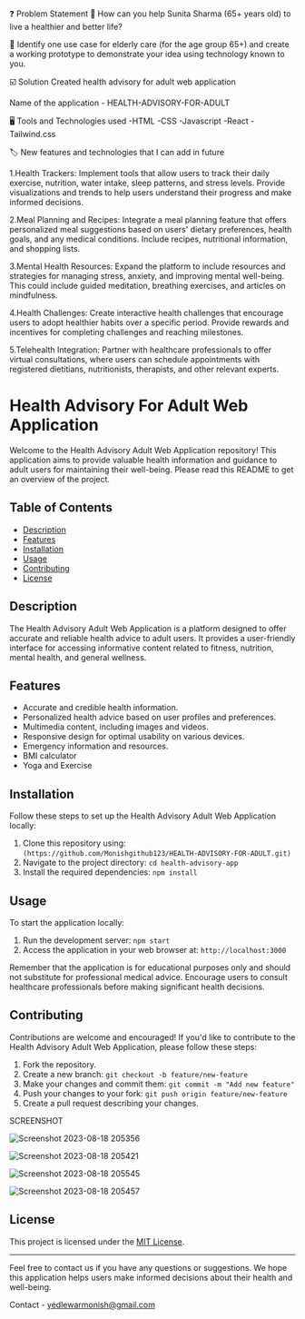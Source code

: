 ❓ Problem Statement
🔴 How can you help Sunita Sharma (65+ years old) to live a healthier and better life?

🔴 Identify one use case for elderly care (for the age group 65+) and create a working prototype to demonstrate your idea using technology known to you.

☑️ Solution
Created health advisory for adult web application

Name of the application - HEALTH-ADVISORY-FOR-ADULT



🖥️ Tools and Technologies used
-HTML
-CSS
-Javascript
-React
-Tailwind.css




🏷️ New features and technologies that I can add in future



1.Health Trackers: Implement tools that allow users to track their daily exercise, nutrition, water intake, sleep patterns, and stress levels. Provide visualizations and trends to help users understand their progress and make informed decisions.

2.Meal Planning and Recipes: Integrate a meal planning feature that offers personalized meal suggestions based on users' dietary preferences, health goals, and any medical conditions. Include recipes, nutritional information, and shopping lists.

3.Mental Health Resources: Expand the platform to include resources and strategies for managing stress, anxiety, and improving mental well-being. This could include guided meditation, breathing exercises, and articles on mindfulness.

4.Health Challenges: Create interactive health challenges that encourage users to adopt healthier habits over a specific period. Provide rewards and incentives for completing challenges and reaching milestones.

5.Telehealth Integration: Partner with healthcare professionals to offer virtual consultations, where users can schedule appointments with registered dietitians, nutritionists, therapists, and other relevant experts.






# Health Advisory For Adult Web Application

Welcome to the Health Advisory Adult Web Application repository! This application aims to provide valuable health information and guidance to adult users for maintaining their well-being. Please read this README to get an overview of the project.

## Table of Contents

- [Description](#description)
- [Features](#features)
- [Installation](#installation)
- [Usage](#usage)
- [Contributing](#contributing)
- [License](#license)

## Description

The Health Advisory Adult Web Application is a platform designed to offer accurate and reliable health advice to adult users. It provides a user-friendly interface for accessing informative content related to fitness, nutrition, mental health, and general wellness.

## Features

- Accurate and credible health information.
- Personalized health advice based on user profiles and preferences.
- Multimedia content, including images and videos.
- Responsive design for optimal usability on various devices.
- Emergency information and resources.
- BMI calculator
- Yoga and Exercise

## Installation

Follow these steps to set up the Health Advisory Adult Web Application locally:

1. Clone this repository using: `(https://github.com/Monishgithub123/HEALTH-ADVISORY-FOR-ADULT.git)`
2. Navigate to the project directory: `cd health-advisory-app`
3. Install the required dependencies: `npm install`

## Usage

To start the application locally:

1. Run the development server: `npm start`
2. Access the application in your web browser at: `http://localhost:3000`

Remember that the application is for educational purposes only and should not substitute for professional medical advice. Encourage users to consult healthcare professionals before making significant health decisions.

## Contributing

Contributions are welcome and encouraged! If you'd like to contribute to the Health Advisory Adult Web Application, please follow these steps:

1. Fork the repository.
2. Create a new branch: `git checkout -b feature/new-feature`
3. Make your changes and commit them: `git commit -m "Add new feature"`
4. Push your changes to your fork: `git push origin feature/new-feature`
5. Create a pull request describing your changes.




SCREENSHOT



![Screenshot 2023-08-18 205356](https://github.com/Monishgithub123/HEALTH-ADVISORY-FOR-ADULT/assets/136221563/373a60b8-4624-483a-8c42-ff6c15b36ac7)

![Screenshot 2023-08-18 205421](https://github.com/Monishgithub123/HEALTH-ADVISORY-FOR-ADULT/assets/136221563/ef57b628-8a4d-436b-966c-58f9cb766fc8)


![Screenshot 2023-08-18 205545](https://github.com/Monishgithub123/HEALTH-ADVISORY-FOR-ADULT/assets/136221563/624ca59f-09ca-4149-838f-e77f04dadd97)

![Screenshot 2023-08-18 205457](https://github.com/Monishgithub123/HEALTH-ADVISORY-FOR-ADULT/assets/136221563/22737873-11f5-42b1-954b-7063570734a8)





## License

This project is licensed under the [MIT License](LICENSE).

---

Feel free to contact us if you have any questions or suggestions. We hope this application helps users make informed decisions about their health and well-being.

Contact - yedlewarmonish@gmail.com



